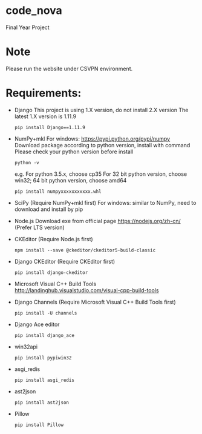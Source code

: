 # code_nova
Final Year Project

# Note
Please run the website under CSVPN environment.

# Requirements:
- Django
  This project is using 1.X version, do not install 2.X version
  The latest 1.X version is 1.11.9
  ```
  pip install Django==1.11.9
  ```

- NumPy+mkl
  For windows: https://pypi.python.org/pypi/numpy
  Download package according to python version, install with command
  Please check your python version before install
  ```
  python -v
  ```

  e.g. For python 3.5.x, choose cp35
  For 32 bit python version, choose win32; 64 bit python version, choose amd64
  ```
  pip install numpyxxxxxxxxxxx.whl
  ```

- SciPy (Require NumPy+mkl first)
  For windows:
  similar to NumPy, need to download and install by pip

- Node.js
  Download exe from official page
  https://nodejs.org/zh-cn/
  (Prefer LTS version)

- CKEditor (Require Node.js first)
  ```
  npm install --save @ckeditor/ckeditor5-build-classic
  ```

- Django CKEditor (Require CKEditor first)
  ```
  pip install django-ckeditor
  ```

- Microsoft Visual C++ Build Tools
  http://landinghub.visualstudio.com/visual-cpp-build-tools

- Django Channels (Require Microsoft Visual C++ Build Tools first)
  ```
  pip install -U channels
  ```

- Django Ace editor
  ```
  pip install django_ace
  ```

- win32api
  ```
  pip install pypiwin32
  ```

- asgi_redis
  ```
  pip install asgi_redis
  ```

- ast2json
  ```
  pip install ast2json
  ```

- Pillow
  ```
  pip install Pillow
  ```
